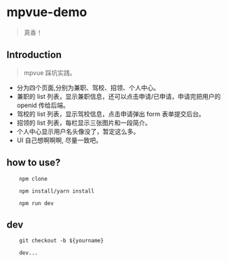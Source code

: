 # mpvue-demo

> 真香！

## Introduction

> mpvue 踩坑实践。

* 分为四个页面,分别为兼职、驾校、招领、个人中心。
* 兼职的 list 列表，显示兼职信息，还可以点击申请/已申请，申请完把用户的 openid 传给后端。
* 驾校的 list 列表，显示驾校信息，点击申请弹出 form 表单提交后台。
* 招领的 list 列表，每栏显示三张图片和一段简介。
* 个人中心显示用户名头像没了，暂定这么多。
* UI 自己想啊啊啊, 尽量一致吧。
  
## how to use?

```
    npm clone

    npm install/yarn install

    npm run dev
```

## dev

```
    git checkout -b ${yourname}

    dev...
```
